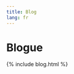 ```yaml
---
title: Blog
lang: fr
---
```




<!-- GENERATED FILE -- DO NOT EDIT -->



# Blogue

{% include blog.html %}
